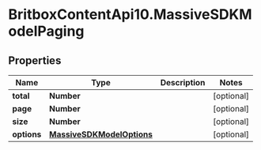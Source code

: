 # BritboxContentApi10.MassiveSDKModelPaging

## Properties
Name | Type | Description | Notes
------------ | ------------- | ------------- | -------------
**total** | **Number** |  | [optional] 
**page** | **Number** |  | [optional] 
**size** | **Number** |  | [optional] 
**options** | [**MassiveSDKModelOptions**](MassiveSDKModelOptions.md) |  | [optional] 


